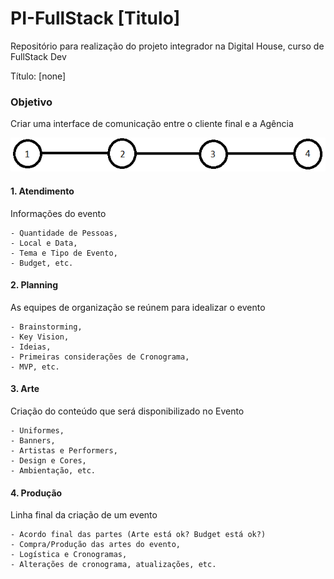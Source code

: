 # PI-FullStack [Titulo]

Repositório para realização do projeto integrador na Digital House, curso de FullStack Dev

Título: [none]

### Objetivo

Criar uma interface de comunicação entre o cliente final e a Agência 

![Passos da venda de um Evento](plus/passos-agencia.png)

#### 1. Atendimento
  Informações do evento
  
    - Quantidade de Pessoas,
    - Local e Data,
    - Tema e Tipo de Evento,
    - Budget, etc.

#### 2. Planning
  As equipes de organização se reúnem para idealizar o evento
  
    - Brainstorming,
    - Key Vision,
    - Ideias,
    - Primeiras considerações de Cronograma,
    - MVP, etc.
    
#### 3. Arte
  Criação do conteúdo que será disponibilizado no Evento
  
    - Uniformes,
    - Banners,
    - Artistas e Performers,
    - Design e Cores,
    - Ambientação, etc.
    
#### 4. Produção
  Linha final da criação de um evento
  
    - Acordo final das partes (Arte está ok? Budget está ok?)
    - Compra/Produção das artes do evento,
    - Logística e Cronogramas,
    - Alterações de cronograma, atualizações, etc.
